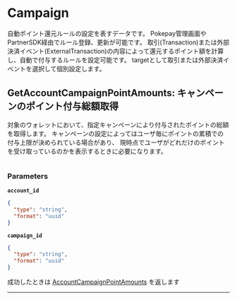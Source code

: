 # Campaign
自動ポイント還元ルールの設定を表すデータです。
Pokepay管理画面やPartnerSDK経由でルール登録、更新が可能です。
取引(Transaction)または外部決済イベント(ExternalTransaction)の内容によって還元するポイント額を計算し、自動で付与するルールを設定可能です。
targetとして取引または外部決済イベントを選択して個別設定します。


<a name="get-account-campaign-point-amounts"></a>
## GetAccountCampaignPointAmounts: キャンペーンのポイント付与総額取得
対象のウォレットにおいて、指定キャンペーンにより付与されたポイントの総額を取得します。
キャンペーンの設定によってはユーザ毎にポイントの累積での付与上限が決められている場合があり、
現時点でユーザがどれだけのポイントを受け取っているのかを表示するときに必要になります。


```swift

```



### Parameters
**`account_id`** 
  


```json
{
  "type": "string",
  "format": "uuid"
}
```

**`campaign_id`** 
  


```json
{
  "type": "string",
  "format": "uuid"
}
```



成功したときは
[AccountCampaignPointAmounts](./responses.md#account-campaign-point-amounts)
を返します



---



